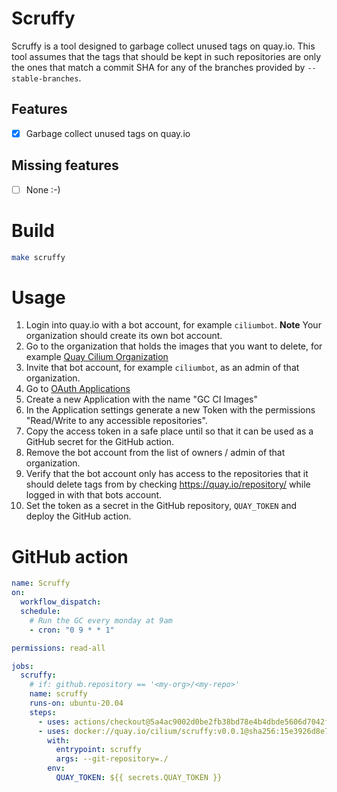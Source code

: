 # Scruffy

Scruffy is a tool designed to garbage collect unused tags on quay.io. This
tool assumes that the tags that should be kept in such repositories are only the
ones that match a commit SHA for any of the branches provided by
`--stable-branches`.

## Features

- [X] Garbage collect unused tags on quay.io

## Missing features

- [ ] None :-)

# Build

```bash
make scruffy
```

# Usage

1. Login into quay.io with a bot account, for example `ciliumbot`. **Note** Your organization should create its own bot account.
2. Go to the organization that holds the images that you want to delete, for example [Quay Cilium Organization](https://quay.io/organization/cilium?tab=applications)
3. Invite that bot account, for example `ciliumbot`, as an admin of that organization.
4. Go to [OAuth Applications](https://quay.io/organization/cilium?tab=applications)
5. Create a new Application with the name "GC CI Images"
6. In the Application settings generate a new Token with the permissions "Read/Write to any accessible repositories".
7. Copy the access token in a safe place until so that it can be used as a
   GitHub secret for the GitHub action.
8. Remove the bot account from the list of owners / admin of that organization.
9. Verify that the bot account only has access to the repositories that it
   should delete tags from by checking https://quay.io/repository/ while logged
   in with that bots account.
10. Set the token as a secret in the GitHub repository, `QUAY_TOKEN` and deploy
    the GitHub action.

# GitHub action

```yaml
name: Scruffy
on:
  workflow_dispatch:
  schedule:
    # Run the GC every monday at 9am
    - cron: "0 9 * * 1"

permissions: read-all

jobs:
  scruffy:
    # if: github.repository == '<my-org>/<my-repo>'
    name: scruffy
    runs-on: ubuntu-20.04
    steps:
      - uses: actions/checkout@5a4ac9002d0be2fb38bd78e4b4dbde5606d7042f
      - uses: docker://quay.io/cilium/scruffy:v0.0.1@sha256:15e3926d8e74aa6a278cc07fb61d5888322fabdae49637384dc6a3fb32452969
        with:
          entrypoint: scruffy
          args: --git-repository=./
        env:
          QUAY_TOKEN: ${{ secrets.QUAY_TOKEN }}
```
